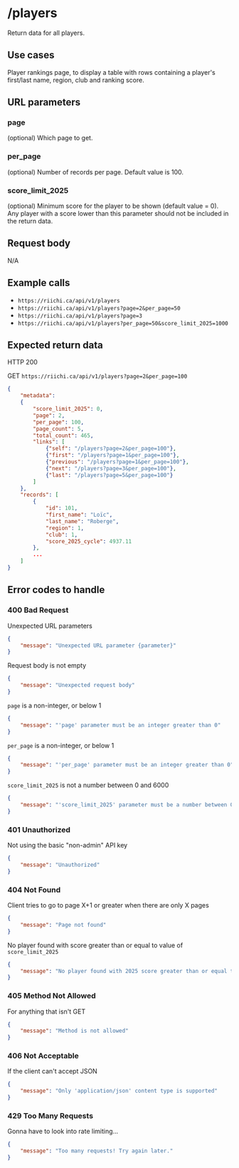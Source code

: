 # /players
Return data for all players.

## Use cases
Player rankings page, to display a table with rows containing a player's first/last name, region, club and ranking score.

## URL parameters

### page
(optional) Which page to get.

### per_page
(optional) Number of records per page. Default value is 100.

### score_limit_2025
(optional) Minimum score for the player to be shown (default value = 0). Any player with a score lower than this parameter should not be included in the return data.

## Request body
N/A

## Example calls
- `https://riichi.ca/api/v1/players`
- `https://riichi.ca/api/v1/players?page=2&per_page=50`
- `https://riichi.ca/api/v1/players?page=3`
- `https://riichi.ca/api/v1/players?per_page=50&score_limit_2025=1000`

## Expected return data
HTTP 200

GET `https://riichi.ca/api/v1/players?page=2&per_page=100`
```json
{
	"metadata":
	{
		"score_limit_2025": 0,
		"page": 2,
		"per_page": 100,
		"page_count": 5,
		"total_count": 465,
		"links": [
			{"self": "/players?page=2&per_page=100"},
	        {"first": "/players?page=1&per_page=100"},
	        {"previous": "/players?page=1&per_page=100"},
	        {"next": "/players?page=3&per_page=100"},
	        {"last": "/players?page=5&per_page=100"}
		]
	},
	"records": [
		{
			"id": 101,
			"first_name": "Loïc",
			"last_name": "Roberge",
			"region": 1,
			"club": 1,
			"score_2025_cycle": 4937.11
		},
		...
	]
}
```

## Error codes to handle

### 400 Bad Request
Unexpected URL parameters
```json
{
	"message": "Unexpected URL parameter {parameter}"
}
```

Request body is not empty
```json
{
	"message": "Unexpected request body"
}
```

`page` is a non-integer, or below 1
```json
{
	"message": "'page' parameter must be an integer greater than 0"
}
```

`per_page` is a non-integer, or below 1
```json
{
	"message": "'per_page' parameter must be an integer greater than 0"
}
```

`score_limit_2025` is not a number between 0 and 6000
```json
{
	"message": "'score_limit_2025' parameter must be a number between 0 and 6000"
}
```

### 401 Unauthorized
Not using the basic "non-admin" API key
```json
{
	"message": "Unauthorized"
}
```

### 404 Not Found
Client tries to go to page X+1 or greater when there are only X pages
```json
{
	"message": "Page not found"
}
```

No player found with score greater than or equal to value of `score_limit_2025`
```json
{
	"message": "No player found with 2025 score greater than or equal to {score_limit_2025}"
}
```

### 405 Method Not Allowed
For anything that isn't GET
```json
{
	"message": "Method is not allowed"
}
```

### 406 Not Acceptable
If the client can't accept JSON
```json
{
	"message": "Only 'application/json' content type is supported"
}
```

### 429 Too Many Requests
Gonna have to look into rate limiting...
```json
{
	"message": "Too many requests! Try again later."
}
```